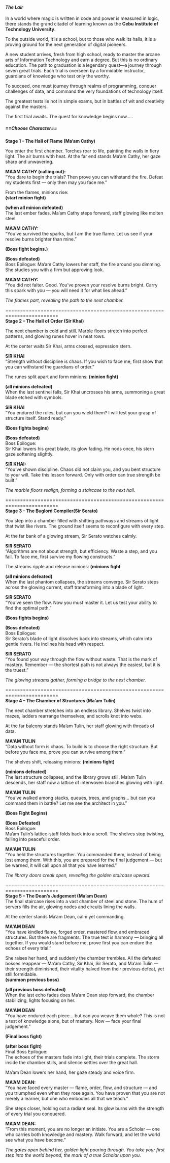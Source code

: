 <h4><i>The Lair</i></h4>

In a world where magic is written in code and power is measured in logic, there stands the grand citadel of learning known as the <strong>Cebu Institute of Technology University</strong>.

To the outside world, it is a school, but to those who walk its halls, it is a proving ground for the next generation of digital pioneers.

A new student arrives, fresh from high school, ready to master the arcane arts of Information Technology and earn a degree. But this is no ordinary education. The path to graduation is a legendary quest—a journey through seven great trials. Each trial is overseen by a formidable instructor, guardians of knowledge who test only the worthy.

To succeed, one must journey through realms of programming, conquer challenges of data, and command the very foundations of technology itself.

The greatest tests lie not in simple exams, but in battles of wit and creativity against the masters.

The first trial awaits. The quest for knowledge begins now.....

<h5>==Choose Character==</h5>

<b>Stage 1 – The Hall of Flame (Ma’am Cathy)</b>

You enter the first chamber. Torches roar to life, painting the walls in fiery light. The air burns with heat.
At the far end stands Ma’am Cathy, her gaze sharp and unwavering.

<b>MA’AM CATHY (calling out):</b><br>
“You dare to begin the trials? Then prove you can withstand the fire. Defeat my students first — only then may you face me.”

From the flames, minions rise:<br>
<b>(start minion fight)</b>

<b>(when all minion defeated)</b><br>
The last ember fades. Ma’am Cathy steps forward, staff glowing like molten steel.

<b>MA’AM CATHY:</b><br>
“You’ve survived the sparks, but I am the true flame. Let us see if your resolve burns brighter than mine.”

<b>(Boss fight begins.)</b><br>

<b>(Boss defeated)</b><br>
Boss Epilogue:
Ma’am Cathy lowers her staff, the fire around you dimming. She studies you with a firm but approving look.

<b>MA’AM CATHY:</b><br>
“You did not falter. Good. You’ve proven your resolve burns bright. Carry this spark with you — you will need it for what lies ahead.”

<i>The flames part, revealing the path to the next chamber.</i>

========================================================================<br>
<b>Stage 2 – The Hall of Order (Sir Khai)</b><br>

The next chamber is cold and still. Marble floors stretch into perfect patterns, and glowing runes hover in neat rows.

At the center waits Sir Khai, arms crossed, expression stern.

<b>SIR KHAI</b><br>
“Strength without discipline is chaos. If you wish to face me, first show that you can withstand the guardians of order.”

The runes split apart and form minions:
<b>(minion fight)</b><br>

<b>(all minions defeated)</b><br>
When the last sentinel falls, Sir Khai uncrosses his arms, summoning a great blade etched with symbols.


<b>SIR KHAI</b><br>
“You endured the rules, but can you wield them? I will test your grasp of structure itself. Stand ready.”

<b>(Boss fights begins)</b><br>

<b>(Boss defeated)</b><br>
Boss Epilogue:<br>
Sir Khai lowers his great blade, its glow fading. He nods once, his stern gaze softening slightly.

<b>SIR KHAI:</b><br>
“You’ve shown discipline. Chaos did not claim you, and you bent structure to your will. Take this lesson forward. Only with order can true strength be built.”

<i>The marble floors realign, forming a staircase to the next hall.</i>

========================================================================<br>
<b>Stage 3 – The Buglord Compiler(Sir Serato)</b><br>

You step into a chamber filled with shifting pathways and streams of light that twist like rivers. The ground itself seems to reconfigure with every step.

At the far bank of a glowing stream, Sir Serato watches calmly.

<b>SIR SERATO</b><br>
“Algorithms are not about strength, but efficiency. Waste a step, and you fail. To face me, first survive my flowing constructs.”

The streams ripple and release minions:
<b>(minions fight</b><br>

<b>(all minions defeated)</b><br>
When the last phantom collapses, the streams converge. Sir Serato steps across the glowing current, staff transforming into a blade of light.

<b>SIR SERATO</b><br>
“You’ve seen the flow. Now you must master it. Let us test your ability to find the optimal path.”

<b>(Boss fights begins)</b><br>

<b>(Boss defeated)</b><br>
Boss Epilogue:<br>
Sir Serato’s blade of light dissolves back into streams, which calm into gentle rivers. He inclines his head with respect.

<b>SIR SERATO</b><br>
“You found your way through the flow without waste. That is the mark of mastery. Remember — the shortest path is not always the easiest, but it is the truest.”

<i>The glowing streams gather, forming a bridge to the next chamber.</i>

========================================================================<br>
<b>Stage 4 – The Chamber of Structures (Ma’am Tulin)</b><br>

The next chamber stretches into an endless library. Shelves twist into mazes, ladders rearrange themselves, and scrolls knot into webs.

At the far balcony stands Ma’am Tulin, her staff glowing with threads of data.

<b>MA'AM TULIN</b><br>
“Data without form is chaos. To build is to choose the right structure. But before you face me, prove you can survive among them.”

The shelves shift, releasing minions:
<b>(minions fight)</b><br>

<b>(minions defeated)</b><br>
The last structure collapses, and the library grows still. Ma’am Tulin descends, her staff now a lattice of interwoven branches glowing with light.

<b>MA'AM TULIN</b><br>
“You’ve walked among stacks, queues, trees, and graphs… but can you command them in battle? Let me see the architect in you.”

<b>(Boss Fight Begins)</b><br>

<b>(Boss Defeated)</b><br>
Boss Epilogue:<br>
Ma’am Tulin’s lattice-staff folds back into a scroll. The shelves stop twisting, falling into peaceful order.

<b>MA'AM TULIN</b><br>
“You held the structures together. You commanded them, instead of being lost among them. With this, you are prepared for the final judgement — but be warned, it will call upon all that you have learned.”

<i>The library doors creak open, revealing the golden staircase upward.</i>

========================================================================<br>
<b>Stage 5 – The Dean’s Judgement (Ma’am Dean)</b><br>
The final staircase rises into a vast chamber of steel and stone. The hum of servers fills the air, glowing nodes and circuits lining the walls.

At the center stands Ma’am Dean, calm yet commanding.

<b>MA'AM DEAN</b><br>
“You have kindled flame, forged order, mastered flow, and embraced structures. But these are fragments. The true test is harmony — bringing all together. If you would stand before me, prove first you can endure the echoes of every trial.”

She raises her hand, and suddenly the chamber trembles. All the defeated bosses reappear — Ma’am Cathy, Sir Khai, Sir Serato, and Ma’am Tulin — their strength diminished, their vitality halved from their previous defeat, yet still formidable.<br>
<b>(summon previous boss)</b><br>

<b>(all previous boss defeated)</b><br>
When the last echo fades does Ma’am Dean step forward, the chamber stabilizing, lights focusing on her.

<b>MA'AM DEAN</b><br>
“You have endured each piece… but can you weave them whole? This is not a test of knowledge alone, but of mastery. Now — face your final judgement.”

<b>(Final boss fight)</b><br>

<b>(after boss fight)</b><br>
Final Boss Epilogue:<br>
The echoes of the masters fade into light, their trials complete. The storm inside the chamber stills, and silence settles over the great hall.

Ma’am Dean lowers her hand, her gaze steady and voice firm.

<b>MA’AM DEAN:</b><br>
“You have faced every master — flame, order, flow, and structure — and you triumphed even when they rose again. You have proven that you are not merely a learner, but one who embodies all that we teach.”

She steps closer, holding out a radiant seal. Its glow burns with the strength of every trial you conquered.

<b>MA’AM DEAN:</b><br>
“From this moment, you are no longer an initiate. You are a Scholar — one who carries both knowledge and mastery. Walk forward, and let the world see what you have become.”

<i>The gates open behind her, golden light pouring through. You take your first step into the world beyond, the mark of a true Scholar upon you.</i>


